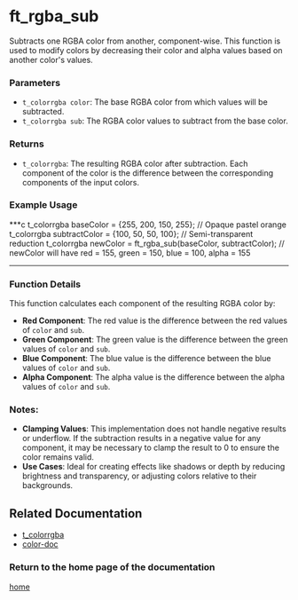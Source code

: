 # ft_rgba_sub
Subtracts one RGBA color from another, component-wise. This function is used to modify colors by decreasing their color and alpha values based on another color's values.

### Parameters
- `t_colorrgba color`: The base RGBA color from which values will be subtracted.
- `t_colorrgba sub`: The RGBA color values to subtract from the base color.

### Returns
- `t_colorrgba`: The resulting RGBA color after subtraction. Each component of the color is the difference between the corresponding components of the input colors.

### Example Usage
***c
t_colorrgba baseColor = {255, 200, 150, 255};  // Opaque pastel orange
t_colorrgba subtractColor = {100, 50, 50, 100}; // Semi-transparent reduction
t_colorrgba newColor = ft_rgba_sub(baseColor, subtractColor);
// newColor will have red = 155, green = 150, blue = 100, alpha = 155
***

### Function Details
This function calculates each component of the resulting RGBA color by:
- **Red Component**: The red value is the difference between the red values of `color` and `sub`.
- **Green Component**: The green value is the difference between the green values of `color` and `sub`.
- **Blue Component**: The blue value is the difference between the blue values of `color` and `sub`.
- **Alpha Component**: The alpha value is the difference between the alpha values of `color` and `sub`.

### Notes:
- **Clamping Values**: This implementation does not handle negative results or underflow. If the subtraction results in a negative value for any component, it may be necessary to clamp the result to 0 to ensure the color remains valid.
- **Use Cases**: Ideal for creating effects like shadows or depth by reducing brightness and transparency, or adjusting colors relative to their backgrounds.

## Related Documentation
- [t_colorrgba](./t_colorrgba.md)
- [color-doc](../color-doc.md)

### Return to the home page of the documentation
[home](../home.md)
